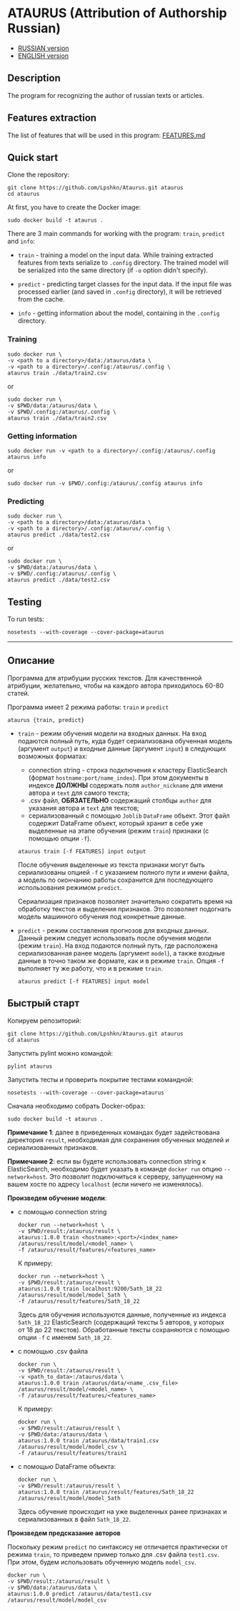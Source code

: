 # ATAURUS (Attribution of Authorship Russian)

- [RUSSIAN version](README.md#Описание)
- [ENGLISH version](README.md#Description)

## Description

The program for recognizing the author of russian texts or articles.

## Features extraction

The list of features that will be used in this program: [FEATURES.md](doc/FEATURES.md)

## Quick start

Clone the repository:
```shell script
git clone https://github.com/Lpshkn/Ataurus.git ataurus
cd ataurus
```

At first, you have to create the Docker image:
```shell script
sudo docker build -t ataurus .
```

There are 3 main commands for working with the program: `train`, `predict` and `info`:
* `train` - training a model on the input data. While training extracted features from texts serialize to 
`.config` directory. The trained model will be serialized into the same directory (if `-o` option didn't specify).

* `predict` - predicting target classes for the input data. If the input file was processed earlier (and saved in 
`.config` directory), it will be retrieved from the cache.

* `info` - getting information about the model, containing in the `.config` directory.

### Training

```shell script
sudo docker run \
-v <path to a directory>/data:/ataurus/data \
-v <path to a directory>/.config:/ataurus/.config \
ataurus train ./data/train2.csv
```
or
```shell script
sudo docker run \
-v $PWD/data:/ataurus/data \
-v $PWD/.config:/ataurus/.config \
ataurus train ./data/train2.csv
```

### Getting information

```shell script
sudo docker run -v <path to a directory>/.config:/ataurus/.config ataurus info
```
or
```shell script
sudo docker run -v $PWD/.config:/ataurus/.config ataurus info
```

### Predicting

```shell script
sudo docker run \
-v <path to a directory>/data:/ataurus/data \
-v <path to a directory>/.config:/ataurus/.config \
ataurus predict ./data/test2.csv
```
or
```shell script
sudo docker run \
-v $PWD/data:/ataurus/data \
-v $PWD/.config:/ataurus/.config \
ataurus predict ./data/test2.csv
```

## Testing

To run tests:

```shell script
nosetests --with-coverage --cover-package=ataurus
```

___

## Описание

Программа для атрибуции русских текстов. Для качественной атрибуции, желательно, чтобы на каждого автора приходилось
60-80 статей.

Программа имеет 2 режима работы: `train` и `predict`
```shell
ataurus {train, predict}
```
* `train` - режим обучения модели на входных данных. На вход подаются полный путь, куда будет сериализована обученная 
  модель (аргумент `output`) и входные данные (аргумент `input`) в следующих возможных форматах:
    * connection string - строка подключения к кластеру ElasticSearch (формат `hostname:port/name_index`). При этом 
       документы в индексе **ДОЛЖНЫ** содержать поля `author_nickname` для имени автора и `text` 
      для самого текста;
    * .csv файл, **ОБЯЗАТЕЛЬНО** содержащий столбцы `author` для указания автора и `text` для текстов;
    * сериализованный с помощью `Joblib` `DataFrame` объект. Этот файл содержит DataFrame объект, который хранит в себе
      уже выделенные на этапе обучения (режим `train`) признаки (с помощью опции `-f`).
    ```shell
    ataurus train [-f FEATURES] input output
    ``` 
    После обучения выделенные из текста признаки могут быть сериализованы опцией `-f` с указанием полного пути и 
    имени файла, а модель по окончанию работы сохранится для последующего использования режимом `predict`.  
  
    Сериализация признаков позволяет значительно сократить время на обработку текстов и выделения признаков. Это 
    позволяет подогнать модель машинного обучения под конкретные данные.
  
  
* `predict` - режим составления прогнозов для входных данных. Данный режим следует использовать после обучения 
  модели (режим `train`). На вход подаются полный путь, где расположена сериализованная ранее модель (аргумент `model`),
  а также входные данные в точно таком же формате, как и в режиме `train`. Опция `-f` выполняет ту же работу, что и в 
  режиме `train`.
  
  ```shell
  ataurus predict [-f FEATURES] input model
  ```
  
## Быстрый старт

Копируем репозиторий:

```shell script
git clone https://github.com/Lpshkn/Ataurus.git ataurus
cd ataurus
```

Запустить pylint можно командой:
```shell script
pylint ataurus
```
Запустить тесты и проверить покрытие тестами командной:
```shell script
nosetests --with-coverage --cover-package=ataurus
```

Сначала необходимо собрать Docker-образ:
```shell script
sudo docker build -t ataurus .
```  


**Примечание 1**: далее в приведенных командах будет задействована директория `result`, необходимая для сохранения 
обученных моделей и сериализованных признаков.
 
**Примечание 2**: если вы будете использовать connection string к ElasticSearch, необходимо будет указать в команде 
`docker run` опцию `--network=host`. Это позволит подключиться к серверу, запущенному на вашем хосте по адресу 
`localhost` (если ничего не изменялось).

**Произведем обучение модели**:
* с помощью connection string
  ```shell script
  docker run --network=host \
  -v $PWD/result:/ataurus/result \
  ataurus:1.0.0 train <hostname>:<port>/<index_name> /ataurus/result/model/<model_name> \
  -f /ataurus/result/features/<features_name>
  ```
  К примеру:
  ```shell
  docker run --network=host \
  -v $PWD/result:/ataurus/result \
  ataurus:1.0.0 train localhost:9200/5ath_18_22 /ataurus/result/model/model_5ath \
  -f /ataurus/result/features/5ath_18_22
  ```
  Здесь для обучения используются данные, полученные из индекса `5ath_18_22` ElasticSearch (содержащий тексты 5 авторов, 
  у которых от 18 до 22 текстов). Обработанные тексты сохраняются с помощью опции `-f` с именем `5ath_18_22`.
  

* с помощью .csv файла
  ```shell
  docker run \
  -v $PWD/result:/ataurus/result \
  -v <path_to_data>:/ataurus/data \
  ataurus:1.0.0 train /ataurus/data/<name_.csv_file> /ataurus/result/model/<model_name> \
  -f /ataurus/result/features/<features_name>
  ```
  К примеру:
  ```shell
  docker run \
  -v $PWD/result:/ataurus/result \
  -v $PWD/data:/ataurus/data \
  ataurus:1.0.0 train /ataurus/data/train1.csv /ataurus/result/model/model_csv \
  -f /ataurus/result/features/train1
  ```
  
* с помощью DataFrame объекта:
  ```shell
  docker run \
  -v $PWD/result:/ataurus/result \
  ataurus:1.0.0 train /ataurus/result/features/5ath_18_22 /ataurus/result/model/model_5ath
  ```
  Здесь обучение происходит на уже выделенных ранее признаках и сериализованных в файл `5ath_18_22`.

**Произведем предсказание авторов**

Поскольку режим `predict` по синтаксису не отличается практически от режима `train`, то приведем пример только для 
.csv файла `test1.csv`. При этом, будем использовать обученную модель `model_csv`.
```shell
docker run \
-v $PWD/result:/ataurus/result \
-v $PWD/data:/ataurus/data \
ataurus:1.0.0 predict /ataurus/data/test1.csv /ataurus/result/model/model_csv
```
